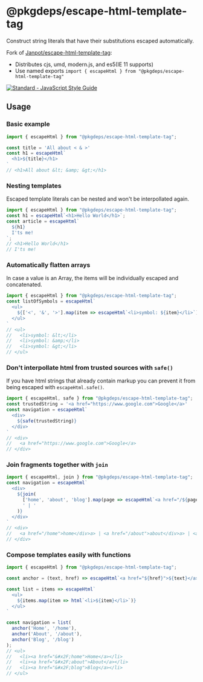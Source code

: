 # @pkgdeps/escape-html-template-tag

Construct string literals that have their substitutions escaped automatically.

Fork of [Janpot/escape-html-template-tag](https://github.com/Janpot/escape-html-template-tag):

- Distributes cjs, umd, modern.js, and es5(IE 11 supports)
- Use named exports `import { escapeHtml } from "@pkgdeps/escape-html-template-tag"`

[![Standard - JavaScript Style Guide](https://cdn.rawgit.com/feross/standard/master/badge.svg)](https://github.com/feross/standard)


## Usage

### Basic example

```js
import { escapeHtml } from "@pkgdeps/escape-html-template-tag";

const title = 'All about < & >'
const h1 = escapeHtml`
  <h1>${title}</h1>
`
// <h1>All about &lt; &amp; &gt;</h1>
```

### Nesting templates

Escaped template literals can be nested and won't be interpollated again.

```js
import { escapeHtml } from "@pkgdeps/escape-html-template-tag";
const h1 = escapeHtml`<h1>Hello World</h1>`;
const article = escapeHtml`
  ${h1}
  I'ts me!
`;
// <h1>Hello World</h1>
// I'ts me!
```

### Automatically flatten arrays

In case a value is an Array, the items will be individually escaped and concatenated.

```js
import { escapeHtml } from "@pkgdeps/escape-html-template-tag";
const listOfSymbols = escapeHtml`
  <ul>
    ${['<', '&', '>'].map(item => escapeHtml`<li>symbol: ${item}</li>`)}
  </ul>
`
// <ul>
//   <li>symbol: &lt;</li>
//   <li>symbol: &amp;</li>
//   <li>symbol: &gt;</li>
// </ul>
```

### Don't interpollate html from trusted sources with `safe()`

If you have html strings that already contain markup you can prevent it from being escaped with `escapeHtml.safe()`.

```js
import { escapeHtml, safe } from "@pkgdeps/escape-html-template-tag";
const trustedString = '<a href="https://www.google.com">Google</a>'
const navigation = escapeHtml`
  <div>
    ${safe(trustedString)}
  </div>
`
// <div>
//   <a href="https://www.google.com">Google</a>
// </div>
```

### Join fragments together with `join`

```js
import { escapeHtml, join } from "@pkgdeps/escape-html-template-tag";
const navigation = escapeHtml`
  <div>
    ${join(
      ['home', 'about', 'blog'].map(page => escapeHtml`<a href="/${page}">${page}</div>a>`),
      ' | '
    )}
  </div>
`
// <div>
//   <a href="/home">home</div>a> | <a href="/about">about</div>a> | <a href="/blog">blog</div>a>
// </div>
```

### Compose templates easily with functions

```js
import { escapeHtml } from "@pkgdeps/escape-html-template-tag";

const anchor = (text, href) => escapeHtml`<a href="${href}">${text}</a>`

const list = items => escapeHtml`
  <ul>
    ${items.map(item => html`<li>${item}</li>`)}
  </ul>
`

const navigation = list(
  anchor('Home', '/home'),
  anchor('About', '/about'),
  anchor('Blog', '/blog')
);
// <ul>
//   <li><a href="&#x2F;home">Home</a></li>
//   <li><a href="&#x2F;about">About</a></li>
//   <li><a href="&#x2F;blog">Blog</a></li>
// </ul>
```
